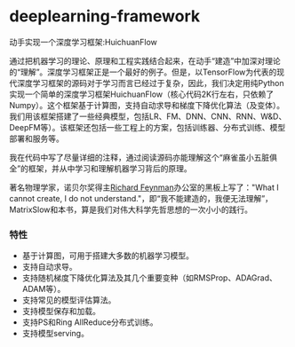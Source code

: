 # deeplearning-framework
动手实现一个深度学习框架:HuichuanFlow


通过把机器学习的理论、原理和工程实践结合起来，在动手“建造”中加深对理论的“理解”。深度学习框架正是一个最好的例子。但是，以TensorFlow为代表的现代深度学习框架的源码对于学习而言已经过于复杂，因此，我们决定用纯Python实现一个简单的深度学习框架HuichuanFlow（核心代码2K行左右，只依赖了Numpy）。这个框架基于计算图，支持自动求导和梯度下降优化算法（及变体）。我们用该框架搭建了一些经典模型，包括LR、FM、DNN、CNN、RNN、W&D、DeepFM等）。该框架还包括一些工程上的方案，包括训练器、分布式训练、模型部署和服务等。


我在代码中写了尽量详细的注释，通过阅读源码亦能理解这个“麻雀虽小五脏俱全”的框架，并从中学习和理解机器学习背后的原理。

著名物理学家，诺贝尔奖得主[Richard Feynman](https://en.wikipedia.org/wiki/Richard_Feynman)办公室的黑板上写了："What I cannot create, I do not understand."，即“我不能建造的，我便无法理解”，MatrixSlow和本书，算是我们对伟大科学先哲思想的一次小小的践行。

### 特性

- 基于计算图，可用于搭建大多数的机器学习模型。
- 支持自动求导。
- 支持随机梯度下降优化算法及其几个重要变种（如RMSProp、ADAGrad、ADAM等）。
- 支持常见的模型评估算法。
- 支持模型保存和加载。
- 支持PS和Ring AllReduce分布式训练。
- 支持模型serving。


